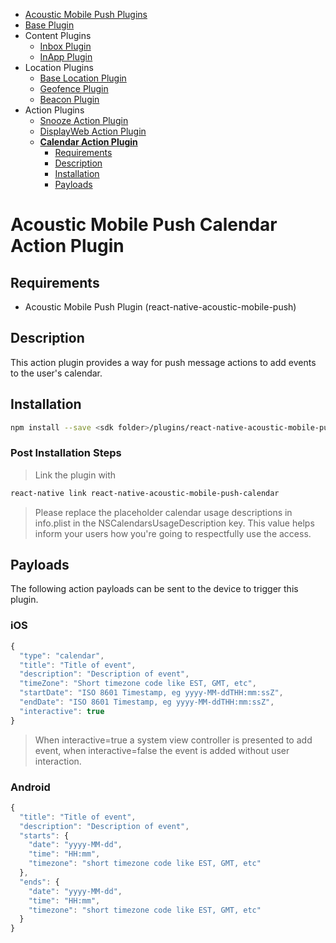 <ul id='nav'>
	<li><a href='index.html'>Acoustic Mobile Push Plugins</a></li>
	<li><a href='react-native-acoustic-mobile-push.html'>Base Plugin</a></li>
	<li>
		Content Plugins
		<ul>
			<li><a href="react-native-acoustic-mobile-push-inbox.html">Inbox Plugin</a></li>
			<li><a href="react-native-acoustic-mobile-push-inapp.html">InApp Plugin</a></li>
		</ul>
	</li>
	<li>
		Location Plugins
		<ul>
			<li><a href="react-native-acoustic-mobile-push-location.html">Base Location Plugin</a></li>
			<li><a href="react-native-acoustic-mobile-push-geofence.html">Geofence Plugin</a></li>
			<li><a href="react-native-acoustic-mobile-push-beacon.html">Beacon Plugin</a></li>
		</ul>
	</li>
	<li>
		Action Plugins
		<ul>
			<li><a href="react-native-acoustic-mobile-push-snooze.html">Snooze Action Plugin</a></li>
			<li><a href="react-native-acoustic-mobile-push-displayweb.html">DisplayWeb Action Plugin</a></li>
			<li>
				<a href="#readme"><b>Calendar Action Plugin</b></a>
				<ul>
					<li><a href="#requirements">Requirements</a></li>
					<li><a href="#description">Description</a></li>
					<li><a href="#installation">Installation</a></li>
					<li><a href="#payloads">Payloads</a></li>
				</ul>
			</li>
		</ul>
	</li>
</ul>

# Acoustic Mobile Push Calendar Action Plugin

## Requirements
- Acoustic Mobile Push Plugin (react-native-acoustic-mobile-push) 

## Description
This action plugin provides a way for push message actions to add events to the user's calendar.

## Installation
```sh
npm install --save <sdk folder>/plugins/react-native-acoustic-mobile-push-calendar
```

### Post Installation Steps
> Link the plugin with
```sh
react-native link react-native-acoustic-mobile-push-calendar
```

> Please replace the placeholder calendar usage descriptions in info.plist in the NSCalendarsUsageDescription key. This value helps inform your users how you're going to respectfully use the access.

## Payloads
The following action payloads can be sent to the device to trigger this plugin.

### iOS
```js
{
  "type": "calendar",
  "title": "Title of event",
  "description": "Description of event",
  "timeZone": "Short timezone code like EST, GMT, etc",
  "startDate": "ISO 8601 Timestamp, eg yyyy-MM-ddTHH:mm:ssZ",
  "endDate": "ISO 8601 Timestamp, eg yyyy-MM-ddTHH:mm:ssZ",
  "interactive": true 
}
```
> When interactive=true a system view controller is presented to add event, when interactive=false the event is added without user interaction.


### Android
```js
{
  "title": "Title of event",
  "description": "Description of event",
  "starts": {
    "date": "yyyy-MM-dd",
    "time": "HH:mm",
    "timezone": "short timezone code like EST, GMT, etc"
  },
  "ends": {
    "date": "yyyy-MM-dd",
    "time": "HH:mm",
    "timezone": "short timezone code like EST, GMT, etc"
  }
}
```
